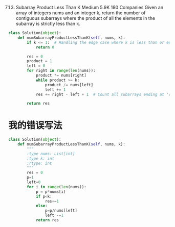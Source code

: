 713. Subarray Product Less Than K
Medium
5.9K
180
Companies
Given an array of integers nums and an integer k, return the number of contiguous subarrays where the product of all the elements in the subarray is strictly less than k.

```python
class Solution(object):
    def numSubarrayProductLessThanK(self, nums, k):
        if k <= 1:  # Handling the edge case where k is less than or equal to 1
            return 0

        res = 0
        product = 1
        left = 0
        for right in range(len(nums)):
            product *= nums[right]
            while product >= k:
                product /= nums[left]
                left += 1
            res += right - left + 1  # Count all subarrays ending at 'right'

        return res

```
# 我的错误写法
```python
class Solution(object):
    def numSubarrayProductLessThanK(self, nums, k):
        """
        :type nums: List[int]
        :type k: int
        :rtype: int
        """
        res = 0
        p=1
        left=0
        for i in range(len(nums)):
            p = p*nums[i]
            if p<k:
                res+=1
            else:
                p=p/nums[left]
                left -=1
            return res

```


 